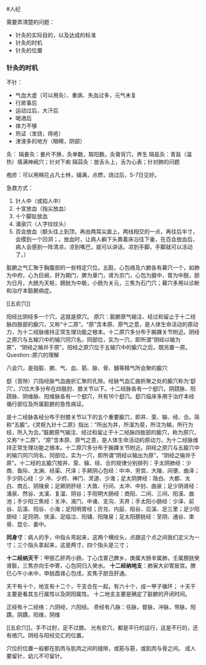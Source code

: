#人纪 

需要弄清楚的问题：
- 针灸的实际目的，以及达成的标准
- 针灸的时机
- 针灸的位置




### 针灸的时机

不针：
- 气血大虚（可以用灸）、重病、失血过多，元气未复
- 行房事后
- 运动过后，大汗后
- 喝酒后
- 体力不够
- 热证（发烧，痔疮）
- 津液多的地方（眼睛，阴部）



灸：
隔姜灸：姜片不换，灸单数，取阳数。灸膏肓穴，养生
隔盐灸：青盐（温热）填满神阙穴；针对下痢
隔蒜灸：放舌头上，舌为心表；针对肺的问题


疱疹：可以用棉花占凡士林，铺满，点燃，烧过后，5-7日见好。


急救方式：
1. 针人中（或掐人中）
2. 十宣放血（指尖放血）
3. 十个脚趾放血
4. 涌泉穴（人字纹纹头）
5. 百会放血（额头往上到顶，再由两耳尖直上，两线相交的一点，再往后半寸，会摸到一个凹洞；。放血时，让病人躺下头靠着床沿往下垂，在百会放血后，病人会感到一阵清凉，凉到嘴巴，就可以讲话，凉到手脚，手脚就可以活动了。）




脏腑之气汇聚于胸腹部的一些特定穴位。五脏，心包络及六腑各有募穴一个，如肺为中府，心为巨阙，肝为期门，脾为章门，肾为京门，心包为膻中，胃为中脘，胆为日月，大肠为天枢，膀胱为中极，小肠为关元，三焦为石门穴；募穴多用以诊断和治疗本脏腑病症。

[[五俞穴]]

阳经比阴经多一个穴，这就是原穴。
原穴：脏腑原气输注、经过和留止于十二经脉四肢部的腧穴，又称“十二原”。“原”含本原、原气之意，是人体生命活动的原动力，为十二经脉维持正常生理功能之根本。十二原穴多分布于腕踝关节附近。阴经之原穴与五输穴中的输穴同穴名，同部位，实为一穴，即所谓“阴经以输为原”，“阴经之输并于原”。阳经之原穴位于五输穴中的腧穴之后，既另置一原。 
Question::原穴的理解


八会穴，是指脏、腑、气、血、筋、脉、骨、髓等精气所会聚的腧穴

郄（音隙）穴指经脉气血曲折汇聚的孔隙。经脉气血汇曲折聚之处的腧穴称为‘郄穴’。穴位大多分布在四肢肘、膝关节以下。十二经脉各有一个郄穴，阴跷脉、阳跷脉、阴维脉、阳维脉各有一个郄穴，共有16个郄穴。郄穴临床多用于治疗本经循行部位及所属脏腑的急性病证。


是十二经脉各经分布于肘膝关节以下的五个重要腧穴，即井、荥、输、经、合。简称“五腧”。《灵枢九针十二原》指出：“所出为井，所溜为荥，所注为输，所行为经，所入为合。”脏腑原气输注、经过和留止于十二经脉四肢部的腧穴，称为原穴，又称“十二原”。“原”含本原、原气之意，是人体生命活动的原动力，为十二经脉维持正常生理功能之根本。十二原穴多分布于腕踝关节附近。阴经之原穴与五腧穴中的输穴同穴同名，同部位，实为一穴，即所谓“阴经以输出为原”，“阴经之输并于原”。十二经的五腧穴按井、荥、输、经、合的规律分别排列：手太阴肺经：少商、鱼际、太渊、经渠、尺泽；手厥阴心包经：中冲、劳宫、大陵、间便、曲泽；手少阴心经：少
冲、少府、神门、灵道、少海；足太阴脾经：隐白、大都、太白、商丘、阴陵泉；足厥阴肝经：大敦、行间、太冲、中封、曲泉；足少阴肾经：涌泉、然谷、太溪、复溜、阴谷；手阳明大肠经：商阳、二间、三间、阳溪、曲池；手少阳三焦经：关冲、液门、中诸、支沟、天井；手太阳小肠经：少泽、前谷、后溪、阳谷、小海；足阳明胃经；厉兑、内庭、陷谷、后溪、足三里；足少阳胆经：足窍阴、侠溪、足临泣、阳辅、阳陵泉；足太阳膀胱经：至阴、通谷、束骨、昆仑、委中。


**同身寸**：病人的手，中指头弯起来，这两个横纹头，点跟这个点之间我们定义为一寸；三个指头拿起来，这是两寸，四个指头是三寸；


**十二经纳天干**：甲胆乙肝丙小肠，丁心戊胃己脾乡，庚属大肠辛属肺，壬属膀胱癸肾脏，三焦亦向壬中寄，心包同归入癸水。
**十二经纳地支**：肺寅大卯胃辰宫。脾巳心午小未中，申胱酉肾心包戌，亥焦子胆丑肝通。

天干有十个，地支有十二个，干支合在一起，有六十个，成一甲子循环；
十天干主要是看其五行属性以及阴阳属性。
十二地支主要是确定了脏腑的开闭时间。


正经有十二经络：六阴经，六阳经。
奇经有八脉：任脉，督脉，冲脉，带脉，阳蹻，阴蹻，阳维，阴维

[[五俞穴]]，手不过肘，足不过膝。
光有俞穴，都是平行的运行，这是不行的，还有络穴。阴经与阳经交汇的位置。



穴位的位置一般都在肌肉与肌肉之间的缝隙，或筋与筋，或肌肉与骨之间。
成人要留针，幼儿不可留针。











